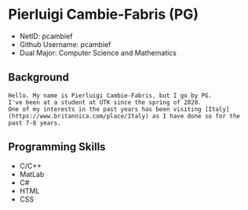 # Pierluigi Cambie-Fabris (PG)
 * NetID: pcambief
 * Github Username: pcambief
 * Dual Major: Computer Science and Mathematics
 ## Background
	Hello. My name is Pierluigi Cambie-Fabris, but I go by PG. 
	I've been at a student at UTK since the spring of 2020. 
	One of my interests in the past years has been visiting [Italy](https://www.britannica.com/place/Italy) as I have done so for the past 7-8 years.
 ## Programming Skills
  - C/C++
  - MatLab
  - C#
  - HTML
  - CSS
